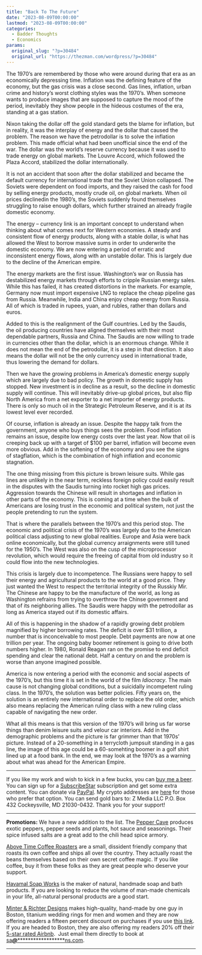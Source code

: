 ```yaml
---
title: "Back To The Future"
date: "2023-08-09T00:00:00"
lastmod: "2023-08-09T00:00:00"
categories:
  - Badder Thoughts
  - Economics
params:
  original_slug: "?p=30484"
  original_url: "https://thezman.com/wordpress/?p=30484"
---
```


The 1970’s are remembered by those who were around during that era as an
economically depressing time. Inflation was the defining feature of the
economy, but the gas crisis was a close second. Gas lines, inflation,
urban crime and history’s worst clothing styles was the 1970’s. When
someone wants to produce images that are supposed to capture the mood of
the period, inevitably they show people in the hideous costumes of the
era, standing at a gas station.

Nixon taking the dollar off the gold standard gets the blame for
inflation, but in reality, it was the interplay of energy and the dollar
that caused the problem. The reason we have the petrodollar is to solve
the inflation problem. This made official what had been unofficial since
the end of the war. The dollar was the world’s reserve currency because
it was used to trade energy on global markets. The Louvre Accord, which
followed the Plaza Accord, stabilized the dollar internationally.

It is not an accident that soon after the dollar stabilized and became
the default currency for international trade that the Soviet Union
collapsed. The Soviets were dependent on food imports, and they raised
the cash for food by selling energy products, mostly crude oil, on
global markets. When oil prices declinedin the 1980’s, the Soviets
suddenly found themselves struggling to raise enough dollars, which
further strained an already fragile domestic economy.

The energy – currency link is an important concept to understand when
thinking about what comes next for Western economies. A steady and
consistent flow of energy products, along with a stable dollar, is what
has allowed the West to borrow massive sums in order to underwrite the
domestic economy. We are now entering a period of erratic and
inconsistent energy flows, along with an unstable dollar. This is
largely due to the decline of the American empire.

The energy markets are the first issue. Washington’s war on Russia has
destabilized energy markets through efforts to cripple Russian energy
sales. While this has failed, it has created distortions in the markets.
For example, Germany now must import expensive LNG to replace the cheap
pipeline gas from Russia. Meanwhile, India and China enjoy cheap energy
from Russia. All of which is traded in rupees, yuan, and rubles, rather
than dollars and euros.

Added to this is the realignment of the Gulf countries. Led by the
Saudis, the oil producing countries have aligned themselves with their
most dependable partners, Russia and China. The Saudis are now willing
to trade in currencies other than the dollar, which is an enormous
change. While it does not mean the end of the petrodollar, it is a step
in that direction. It also means the dollar will not be the only
currency used in international trade, thus lowering the demand for
dollars.

Then we have the growing problems in America’s domestic energy supply
which are largely due to bad policy. The growth in domestic supply has
stopped. New investment is in decline as a result, so the decline in
domestic supply will continue. This will inevitably drive-up global
prices, but also flip North America from a net exporter to a net
importer of energy products. There is only so much oil in the Strategic
Petroleum Reserve, and it is at its lowest level ever recorded.

Of course, inflation is already an issue. Despite the happy talk from
the government, anyone who buys things sees the problem. Food inflation
remains an issue, despite low energy costs over the last year. Now that
oil is creeping back up with a target of $100 per barrel, inflation will
become even more obvious. Add in the softening of the economy and you
see the signs of stagflation, which is the combination of high inflation
and economic stagnation.

The one thing missing from this picture is brown leisure suits. While
gas lines are unlikely in the near term, reckless foreign policy could
easily result in the disputes with the Saudis turning into rocket high
gas prices. Aggression towards the Chinese will result in shortages and
inflation in other parts of the economy. This is coming at a time when
the bulk of Americans are losing trust in the economic and political
system, not just the people pretending to run the system.

That is where the parallels between the 1970’s and this period stop. The
economic and political crisis of the 1970’s was largely due to the
American political class adjusting to new global realities. Europe and
Asia were back online economically, but the global currency arraignments
were still tuned for the 1950’s. The West was also on the cusp of the
microprocessor revolution, which would require the freeing of capital
from old industry so it could flow into the new technologies.

This crisis is largely due to incompetence. The Russians were happy to
sell their energy and agricultural products to the world at a good
price. They just wanted the West to respect the territorial integrity of
the Russkiy Mir. The Chinese are happy to be the manufacture of the
world, as long as Washington refrains from trying to overthrow the
Chinse government and that of its neighboring allies. The Saudis were
happy with the petrodollar as long as America stayed out if its domestic
affairs.

All of this is happening in the shadow of a rapidly growing debt problem
magnified by higher borrowing rates. The deficit is over $31 trillion, a
number that is inconceivable to most people. Debt payments are now at
one trillion per year. The ongoing baby boomer retirement is going to
drive both numbers higher. In 1980, Ronald Reagan ran on the promise to
end deficit spending and clear the national debt. Half a century on and
the problem is worse than anyone imagined possible.

America is now entering a period with the economic and social aspects of
the 1970’s, but this time it is set in the world of the film
*Idiocracy*. The main cause is not changing global conditions, but a
suicidally incompetent ruling class. In the 1970’s, the solution was
better policies. Fifty years on, the solution is an entirely new
international order to replace the old order, which also means replacing
the American ruling class with a new ruling class capable of navigating
the new order.

What all this means is that this version of the 1970’s will bring us far
worse things than denim leisure suits and velour car interiors. Add in
the demographic problems and the picture is far grimmer than that 1970s’
picture. Instead of a 20-something in a terrycloth jumpsuit standing in
a gas line, the image of this age could be a 60-somehting boomer in a
golf shirt lined up at a food bank. In the end, we may look at the
1970’s as a warning about what was ahead for the American Empire.

------------------------------------------------------------------------

If you like my work and wish to kick in a few bucks, you can
<a href="https://www.buymeacoffee.com/mujolulu" rel="noopener"
target="_blank">buy me a beer</a>. You can sign up for a
<a href="https://www.subscribestar.com/the-z-blog" rel="noopener"
target="_blank">SubscribeStar</a> subscription and get some extra
content. You can donate via <a
href="https://www.paypal.com/donate/?cmd=_s-xclick&amp;hosted_button_id=UDAS2Q8JYA6CN&amp;source=url"
rel="noopener" target="_blank">PayPal</a>. My crypto addresses are
<a href="https://thezman.com/wordpress/?page_id=22713" rel="noopener"
target="_blank">here</a> for those who prefer that option. You can send
gold bars to: Z Media LLC P.O. Box 432 Cockeysville, MD 21030-0432.
Thank you for your support!

------------------------------------------------------------------------

**Promotions:** We have a new addition to the list. The
<a href="https://peppercave.com/shop/ols/products" rel="noopener"
target="_blank">Pepper Cave</a> produces exotic peppers, pepper seeds
and plants, hot sauce and seasonings. Their spice infused salts are a
great add to the chili head spice armory.

<a href="https://abovetimecoffee.com/" rel="noopener"
target="_blank">Above Time Coffee Roasters</a> are a small, dissident
friendly company that roasts its own coffee and ships all over the
country. They actually roast the beans themselves based on their own
secret coffee magic. If you like coffee, buy it from these folks as they
are great people who deserve your support.

<a href="https://havamalsoapworks.com/" rel="noopener"
target="_blank">Havamal Soap Works</a> is the maker of natural, handmade
soap and bath products. If you are looking to reduce the volume of
man-made chemicals in your life, all-natural personal products are a
good start.

<a href="https://www.minterandrichterdesigns.com/"
rel="noreferrer nofollow noopener" target="_blank">Minter &amp; Richter
Designs</a> makes high-quality, hand-made by one guy in Boston, titanium
wedding rings for men and women and they are now offering readers a
fifteen percent discount on purchases if you use
<a href="https://www.minterandrichterdesigns.com/discount/ZMAN"
rel="noreferrer nofollow noopener" target="_blank">this link</a>.
<span class="highlight"><span class="colour"><span class="font"><span class="size">If
you are headed to Boston, they are also offering my readers 20% off
their <a
href="https://www.airbnb.com/users/7988017/listings?user_id=7988017&amp;s=3"
rel="noopener noreferrer" target="_blank">5-star rated Airbnb</a>.  Just
email them directly to book at
<a href="mailto:sa***@*********************ns.com"
data-original-string="29Lls61MFR9klRYqOga0aA==cb7ghAuSd/37IqiYC3OzSvPWo4eBVhGj/RWWvttEQszPnIBljYRNnm0KRBlmRaVv4Ld"><span
class="apbct-email-encoder"
data-original-string="InFwXYWuC9e9aRoh8HiyMQ==cb7fOVmmS6MrSvkMb1dUaGtcdc2BE32sBdlrBCO2vOegqGWXdIDlZRz1HOj8qcqupXu"
title="This contact has been encoded by Anti-Spam by CleanTalk. Click to decode. To finish the decoding make sure that JavaScript is enabled in your browser.">sa<span
class="apbct-blur">***</span>@<span
class="apbct-blur">*********************</span>ns.com</span></a>.</span></span></span></span>

------------------------------------------------------------------------
